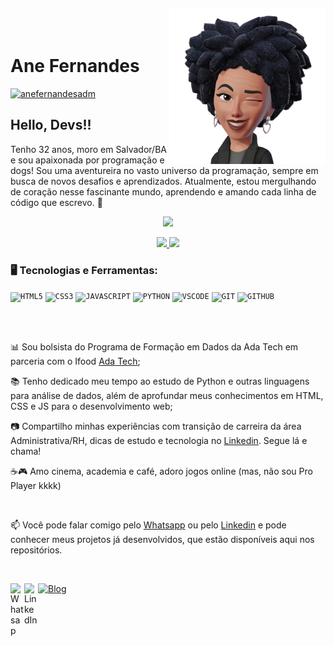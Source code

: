 <img align="right" width="250px" style="margin-top:-20px" src="perfil-removebg-preview.png">

</br>

<div dsplay="inline-block">
 
 <h1 align="left">Ane Fernandes</h1>
  <p align="left"> <a href="https://www.linkedin.com/in/anefernandesadm/" target="blank"><img src="https://img.shields.io/twitter/follow/anefernandesadm?logo=twitter&style=for-the-badge" alt="anefernandesadm" /></a> </p>
</div>

## Hello, Devs!!

Tenho 32 anos, moro em Salvador/BA e sou apaixonada por programação e dogs! Sou uma aventureira no vasto universo da programação, sempre em busca de novos desafios e aprendizados. Atualmente, estou mergulhando de coração nesse fascinante mundo, aprendendo e amando cada linha de código que escrevo. 💙

<p align="center">
  <img src="https://media1.tenor.com/m/gCH9wW1z6gQAAAAd/busy-work.gif" width="350">
</p>
<p align="center">
<a href="https://github.com/AneFernaandes">
  <img height="180em" src="https://github-readme-stats-eight-theta.vercel.app/api?username=AneFernaandes&show_icons=true&theme=algolia&include_all_commits=true&count_private=true"/>
  <img height="180em" src="https://github-readme-stats-eight-theta.vercel.app/api/top-langs/?username=AneFernaandes&layout=compact&langs_count=8&theme=algolia"/>
</a>
</p>

### 🖥️ Tecnologias e Ferramentas: 
<code><img width="40px" src="https://cdn.jsdelivr.net/gh/devicons/devicon/icons/html5/html5-original-wordmark.svg" title = "HTML5"/></code>
<code><img width="40px" src="https://cdn.jsdelivr.net/gh/devicons/devicon/icons/css3/css3-original-wordmark.svg" title = "CSS3"/></code>
<code><img width="40px" src="https://cdn.jsdelivr.net/gh/devicons/devicon/icons/javascript/javascript-original.svg" title = "JAVASCRIPT"/></code>
<code><img width="40px" src="https://cdn.icon-icons.com/icons2/1508/PNG/512/python_104451.png" title = "PYTHON"/></code>
<code><img width="40px" src="https://www.svgrepo.com/show/374171/vscode.svg" title = "VSCODE"/></code>
<code><img width="40px" src="https://cdn.jsdelivr.net/gh/devicons/devicon/icons/git/git-original.svg" title = "GIT"/></code>
<code><img width="40px" src="https://cdn.jsdelivr.net/gh/devicons/devicon/icons/github/github-original.svg" title = "GITHUB"/></code>

</br>
</br>
<div display="inline-block">
 <p align="left">📊 Sou bolsista do Programa de Formação em Dados da Ada Tech em parceria com o Ifood <a href="https://ada.tech/">Ada Tech</a>;</p>
 <p align="left">📚 Tenho dedicado meu tempo ao estudo de Python e outras linguagens para análise de dados, além de aprofundar meus conhecimentos em HTML, CSS e JS para o desenvolvimento web;</p>
 <p align="left">📷 Compartilho minhas experiências com transição de carreira da área Administrativa/RH, dicas de estudo e tecnologia no <a href="https://www.linkedin.com/in/anefernandesadm/">Linkedin</a>. Segue lá e chama!</p>
 
 <p align="left">☕🎮 Amo cinema, academia e café, adoro jogos online (mas, não sou Pro Player kkkk)</p>
</div>



</br>

📫 Você pode falar comigo pelo [Whatsapp](https://wa.me/5571988650296) ou pelo [Linkedin](https://www.linkedin.com/in/anefernandesadm/)  e pode conhecer meus projetos já desenvolvidos, que estão disponíveis aqui nos repositórios. 

</br>

<a href="https://wa.me/5571988650296" target="_blank"><img align="left" alt="Whatsap" width="22px" src="https://www.svgrepo.com/show/513060/whatsapp-128.svg" />
<a href="https://www.linkedin.com/in/anefernandesadm/" target="_blank"><img align="left" alt="LinkedIn" width="22px" src="https://cdn.jsdelivr.net/npm/simple-icons@3.0.1/icons/linkedin.svg" />
<a href="https://github.com/AneFernaandes?tab=repositories" target="_blank"><img alt="Blog" width="22px" src="https://www.svgrepo.com/show/512317/github-142.svg" /></a>

